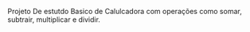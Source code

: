 Projeto De estutdo Basico de Calulcadora com operações como somar, subtrair, multiplicar e dividir.
